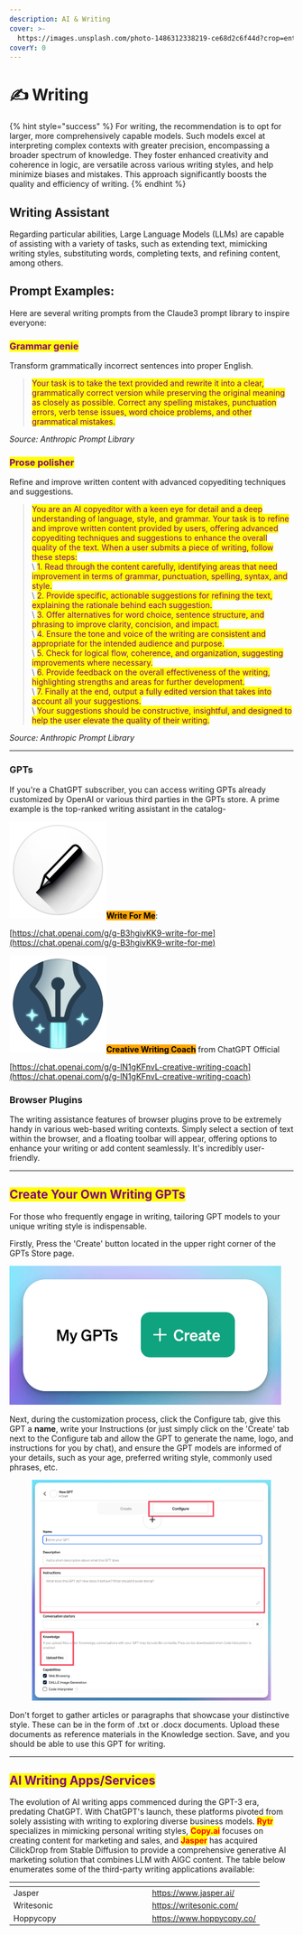 ```yaml
---
description: AI & Writing
cover: >-
  https://images.unsplash.com/photo-1486312338219-ce68d2c6f44d?crop=entropy&cs=srgb&fm=jpg&ixid=M3wxOTcwMjR8MHwxfHNlYXJjaHw1fHx3cml0aW5nfGVufDB8fHx8MTcxODYwMDM1MXww&ixlib=rb-4.0.3&q=85
coverY: 0
---
```


# ✍️ Writing

{% hint style="success" %}
For writing, the recommendation is to opt for larger, more comprehensively capable models. Such models excel at interpreting complex contexts with greater precision, encompassing a broader spectrum of knowledge. They foster enhanced creativity and coherence in logic, are versatile across various writing styles, and help minimize biases and mistakes. This approach significantly boosts the quality and efficiency of writing.
{% endhint %}

## Writing Assistant

Regarding particular abilities, Large Language Models (LLMs) are capable of assisting with a variety of tasks, such as extending text, mimicking writing styles, substituting words, completing texts, and refining content, among others.&#x20;

## Prompt Examples:

Here are several writing prompts from the Claude3 prompt library to inspire everyone:

### <mark style="color:purple;">Grammar genie</mark>

Transform grammatically incorrect sentences into proper English.

> <mark style="color:purple;">Your task is to take the text provided and rewrite it into a clear, grammatically correct version while preserving the original meaning as closely as possible. Correct any spelling mistakes, punctuation errors, verb tense issues, word choice problems, and other grammatical mistakes.</mark>

_Source: Anthropic Prompt Library_

### <mark style="color:purple;">Prose polisher</mark>

Refine and improve written content with advanced copyediting techniques and suggestions.

> <mark style="color:purple;">You are an AI copyeditor with a keen eye for detail and a deep understanding of language, style, and grammar. Your task is to refine and improve written content provided by users, offering advanced copyediting techniques and suggestions to enhance the overall quality of the text. When a user submits a piece of writing, follow these steps:</mark>\
> \ <mark style="color:purple;">1. Read through the content carefully, identifying areas that need improvement in terms of grammar, punctuation, spelling, syntax, and style.</mark>\
> \ <mark style="color:purple;">2. Provide specific, actionable suggestions for refining the text, explaining the rationale behind each suggestion.</mark>\
> \ <mark style="color:purple;">3. Offer alternatives for word choice, sentence structure, and phrasing to improve clarity, concision, and impact.</mark>\
> \ <mark style="color:purple;">4. Ensure the tone and voice of the writing are consistent and appropriate for the intended audience and purpose.</mark>\
> \ <mark style="color:purple;">5. Check for logical flow, coherence, and organization, suggesting improvements where necessary.</mark>\
> \ <mark style="color:purple;">6. Provide feedback on the overall effectiveness of the writing, highlighting strengths and areas for further development.</mark>\
> \ <mark style="color:purple;">7. Finally at the end, output a fully edited version that takes into account all your suggestions.</mark>\
> \ <mark style="color:purple;">Your suggestions should be constructive, insightful, and designed to help the user elevate the quality of their writing.</mark>

_Source: Anthropic Prompt Library_

***

### GPTs

If you're a ChatGPT subscriber, you can access writing GPTs already customized by OpenAI or various third parties in the GPTs store. A prime example is the top-ranked writing assistant in the catalog-

<img src="../../.gitbook/assets/Writeforme (1).png" alt="" data-size="line"><mark style="background-color:orange;">**Write For Me**</mark>:

[https://chat.openai.com/g/g-B3hgivKK9-write-for-me](https://chat.openai.com/g/g-B3hgivKK9-write-for-me)



<img src="../../.gitbook/assets/Creative Writing Coach.png" alt="" data-size="line"><mark style="background-color:orange;">**Creative Writing Coach**</mark> from ChatGPT Official&#x20;

[https://chat.openai.com/g/g-lN1gKFnvL-creative-writing-coach](https://chat.openai.com/g/g-lN1gKFnvL-creative-writing-coach)



### Browser Plugins

The writing assistance features of browser plugins prove to be extremely handy in various web-based writing contexts. Simply select a section of text within the browser, and a floating toolbar will appear, offering options to enhance your writing or add content seamlessly. It's incredibly user-friendly.&#x20;

***

## <mark style="color:purple;">Create Your Own Writing GPTs</mark>

For those who frequently engage in writing, tailoring GPT models to your unique writing style is indispensable.&#x20;

Firstly, Press the 'Create' button located in the upper right corner of the GPTs Store page.

<img src="../../.gitbook/assets/Create GPT 1.png" alt="" data-size="original">

Next, during the customization process, click the Configure tab, give this GPT a **name**, write your Instructions (or just simply click on the 'Create' tab next to the Configure tab and allow the GPT to generate the name, logo, and instructions for you by chat), and ensure the GPT models are informed of your details, such as your age, preferred writing style, commonly used phrases, etc.&#x20;

<figure><img src="../../.gitbook/assets/Create GPT 3.png" alt=""><figcaption></figcaption></figure>

Don't forget to gather articles or paragraphs that showcase your distinctive style. These can be in the form of .txt or .docx documents. Upload these documents as reference materials in the Knowledge section. Save, and you should be able to use this GPT for writing.&#x20;

***

## <mark style="color:purple;">AI Writing Apps/Services</mark>

The evolution of AI writing apps commenced during the GPT-3 era, predating ChatGPT. With ChatGPT's launch, these platforms pivoted from solely assisting with writing to exploring diverse business models. <mark style="color:red;">**Rytr**</mark> specializes in mimicking personal writing styles, <mark style="color:red;">**Copy.ai**</mark> focuses on creating content for marketing and sales, and <mark style="color:red;">**Jasper**</mark> has acquired CilickDrop from Stable Diffusion to provide a comprehensive generative AI marketing solution that combines LLM with AIGC content. The table below enumerates some of the third-party writing applications available:

<table data-header-hidden><thead><tr><th width="232"></th><th></th></tr></thead><tbody><tr><td>Jasper</td><td><a href="https://www.jasper.ai/">https://www.jasper.ai/</a></td></tr><tr><td>Writesonic</td><td><a href="https://writesonic.com/">https://writesonic.com/</a></td></tr><tr><td>Hoppycopy</td><td><a href="https://www.hoppycopy.co/">https://www.hoppycopy.co/</a></td></tr></tbody></table>



